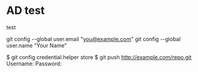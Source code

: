 # AD test
test

git config --global user.email "you@example.com"
git config --global user.name "Your Name"

$ git config credential.helper store
$ git push http://example.com/repo.git
Username: <type your username>
Password: <type your password>



